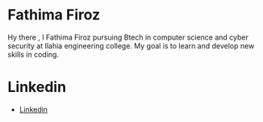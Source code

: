 # Fathima Firoz
   Hy there , I Fathima Firoz pursuing Btech in computer science and cyber security at Ilahia engineering college.
   My goal is to learn and develop new skills in coding.

# Linkedin 
- [Linkedin](https://www.linkedin.com/in/fathima-firoz-0b6b6222b)
